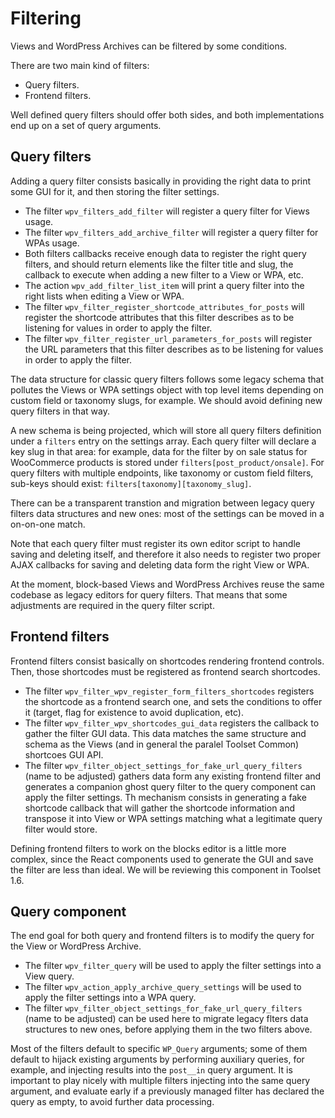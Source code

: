 # Filtering

Views and WordPress Archives can be filtered by some conditions.

There are two main kind of filters:
* Query filters.
* Frontend filters.

Well defined query filters should offer both sides, and both implementations end up on a set of query arguments.

## Query filters

Adding a query filter consists basically in providing the right data to print some GUI for it, and then storing the filter settings.

* The filter `wpv_filters_add_filter` will register a query filter for Views usage.
* The filter `wpv_filters_add_archive_filter` will register a query filter for WPAs usage.
* Both filters callbacks receive enough data to register the right query filters, and should return elements like the filter title and slug, the callback to execute when adding a new filter to a View or WPA, etc.
* The action `wpv_add_filter_list_item` will print a query filter into the right lists when editing a View or WPA.
* The filter `wpv_filter_register_shortcode_attributes_for_posts` will register the shortcode attributes that this filter describes as to be listening for values in order to apply the filter.
* The filter `wpv_filter_register_url_parameters_for_posts` will register the URL parameters that this filter describes as to be listening for values in order to apply the filter.

The data structure for classic query filters follows some legacy schema that pollutes the Views or WPA settings object with top level items depending on custom field or taxonomy slugs, for example. We should avoid defining new query filters in that way.

A new schema is being projected, which will store all query filters definition under a `filters` entry on the settings array. Each query filter will declare a key slug in that area: for example, data for the filter by on sale status for WooCommerce products is stored under `filters[post_product/onsale]`. For query filters with multiple endpoints, like taxonomy or custom field filters, sub-keys should exist: `filters[taxonomy][taxonomy_slug]`.

There can be a transparent transtion and migration between legacy query filters data structures and new ones: most of the settings can be moved in a on-on-one match.

Note that each query filter must register its own editor script to handle saving and deleting itself, and therefore it also needs to register two proper AJAX callbacks for saving and deleting data form the right View or WPA.

At the moment, block-based Views and WordPress Archives reuse the same codebase as legacy editors for query filters. That means that some adjustments are required in the query filter script.

## Frontend filters

Frontend filters consist basically on shortcodes rendering frontend controls. Then, those shortcodes must be registered as frontend search shortcodes.

* The filter `wpv_filter_wpv_register_form_filters_shortcodes` registers the shortcode as a frontend search one, and sets the conditions to offer it (target, flag for existence to avoid duplication, etc).
* The filter `wpv_filter_wpv_shortcodes_gui_data` registers the callback to gather the filter GUI data. This data matches the same structure and schema as the Views (and in general the paralel Toolset Common) shortcoes GUI API.
* The filter `wpv_filter_object_settings_for_fake_url_query_filters` (name to be adjusted) gathers data form any existing frontend filter and generates a companion ghost query filter to the query component can apply the filter settings. Th mechanism consists in generating a fake shortcode callback that will gather the shortcode information and transpose it into View or WPA settings matching what a legitimate query filter would store.

Defining frontend filters to work on the blocks editor is a little more complex, since the React components used to generate the GUI and save the filter are less than ideal. We will be reviewing this component in Toolset 1.6.

## Query component

The end goal for both query and frontend filters is to modify the query for the View or WordPress Archive.

* The filter `wpv_filter_query` will be used to apply the filter settings into a View query.
* The filter `wpv_action_apply_archive_query_settings` will be used to apply the filter settings into a WPA query.
* The filter `wpv_filter_object_settings_for_fake_url_query_filters` (name to be adjusted) can be used here to migrate legacy flters data structures to new ones, before applying them in the two filters above.

Most of the filters default to specific `WP_Query` arguments; some of them default to hijack existing arguments by performing auxiliary queries, for example, and injecting results into the `post__in` query argument. It is important to play nicely with multiple filters injecting into the same query argument, and evaluate early if a previously managed filter has declared the query as empty, to avoid further data processing.
